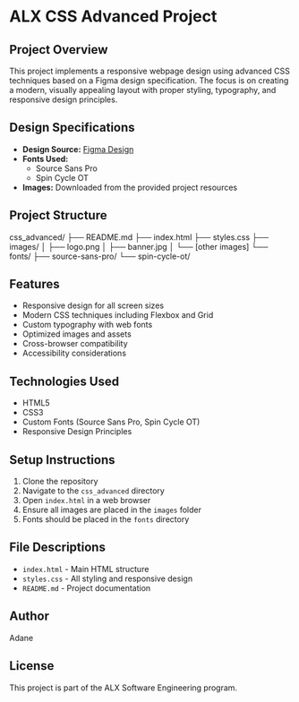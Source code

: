 # ALX CSS Advanced Project

## Project Overview
This project implements a responsive webpage design using advanced CSS techniques based on a Figma design specification. The focus is on creating a modern, visually appealing layout with proper styling, typography, and responsive design principles.

## Design Specifications
- **Design Source:** [Figma Design](https://www.figma.com/design/dyYL6Ku4WG7vsdpwvlcJZC/Homepage?node-id=0-1&t=2pXqDPo7Jm3XGfFv-1)
- **Fonts Used:** 
  - Source Sans Pro
  - Spin Cycle OT
- **Images:** Downloaded from the provided project resources

## Project Structure
css_advanced/
├── README.md
├── index.html
├── styles.css
├── images/
│ ├── logo.png
│ ├── banner.jpg
│ └── [other images]
└── fonts/
├── source-sans-pro/
└── spin-cycle-ot/

## Features
- Responsive design for all screen sizes
- Modern CSS techniques including Flexbox and Grid
- Custom typography with web fonts
- Optimized images and assets
- Cross-browser compatibility
- Accessibility considerations

## Technologies Used
- HTML5
- CSS3
- Custom Fonts (Source Sans Pro, Spin Cycle OT)
- Responsive Design Principles

## Setup Instructions
1. Clone the repository
2. Navigate to the `css_advanced` directory
3. Open `index.html` in a web browser
4. Ensure all images are placed in the `images` folder
5. Fonts should be placed in the `fonts` directory

## File Descriptions
- `index.html` - Main HTML structure
- `styles.css` - All styling and responsive design
- `README.md` - Project documentation

## Author
Adane

## License
This project is part of the ALX Software Engineering program.